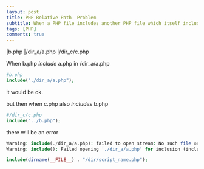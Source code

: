 ```yaml
---
layout: post
title: PHP Relative Path  Problem
subtitle: When a PHP file includes another PHP file which itself includes yet another file — all being in separate directories
tags: [PHP]
comments: true
---
```


|b.php
|/dir_a/a.php
|/dir_c/c.php

When b.php *include* a.php in /dir_a/a.php

```php
#b.php
include("./dir_a/a.php");
```
it would be ok.

but then when c.php also *includes* b.php 
```php
#/dir_c/c.php
include("../b.php");
```
there will be an error
```php
Warning: include(./dir_a/a.php): failed to open stream: No such file or directory in ...
Warning: include(): Failed opening './dir_a/a.php' for inclusion (include_path='.:') in ....
```


```php
include(dirname(__FILE__) . "/dir/script_name.php");
```

